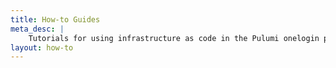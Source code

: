 ```yaml
---
title: How-to Guides
meta_desc: |
    Tutorials for using infrastructure as code in the Pulumi onelogin package
layout: how-to
---
```

